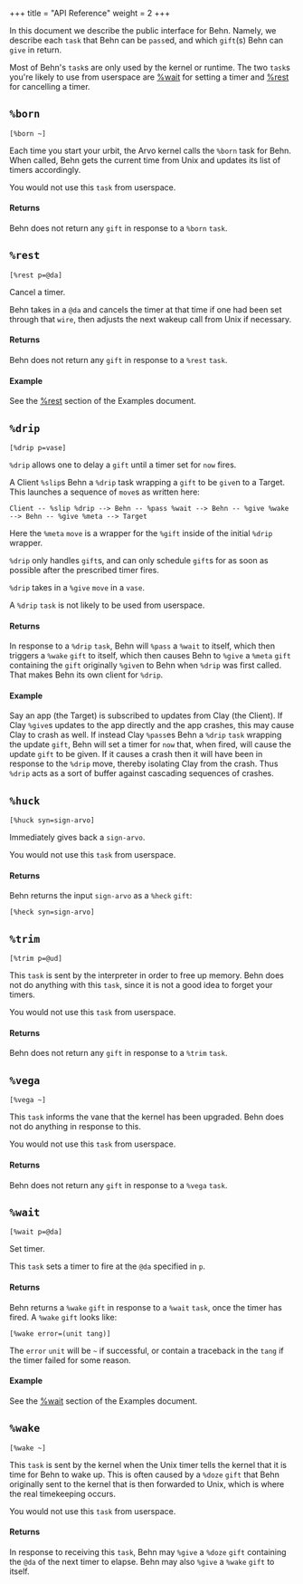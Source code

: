 +++
title = "API Reference"
weight = 2
+++

In this document we describe the public interface for Behn. Namely, we describe each `task` that Behn can be `pass`ed, and which `gift`(s) Behn can `give` in return.

Most of Behn's `task`s are only used by the kernel or runtime. The two `task`s you're likely to use from userspace are [%wait](#wait) for setting a timer and [%rest](#rest) for cancelling a timer.

## `%born`

```hoon
[%born ~]
```

Each time you start your urbit, the Arvo kernel calls the `%born` task for Behn. When called, Behn gets the current time from Unix and updates its list of timers accordingly.

You would not use this `task` from userspace.

#### Returns

Behn does not return any `gift` in response to a `%born` `task`.

## `%rest`

```hoon
[%rest p=@da]
```

Cancel a timer.

Behn takes in a `@da` and cancels the timer at that time if one had been set through that `wire`, then adjusts the next wakeup call from Unix if necessary.

#### Returns

Behn does not return any `gift` in response to a `%rest` `task`.

#### Example

See the [%rest](/system/kernel/behn/examples/examples#rest) section of the Examples document.

## `%drip`

```hoon
[%drip p=vase]
```

`%drip` allows one to delay a `gift` until a timer set for `now` fires.

A Client `%slip`s Behn a `%drip` task wrapping a `gift` to be `give`n to a Target. This launches a sequence of `move`s as written here:

```
Client -- %slip %drip --> Behn -- %pass %wait --> Behn -- %give %wake --> Behn -- %give %meta --> Target
```

Here the `%meta` `move` is a wrapper for the `%gift` inside of the initial `%drip` wrapper.

`%drip` only handles `gift`s, and can only schedule `gift`s for as soon as possible after the prescribed timer fires.

`%drip` takes in a `%give` `move` in a `vase`.

A `%drip` `task` is not likely to be used from userspace.

#### Returns

In response to a `%drip` `task`, Behn will `%pass` a `%wait` to itself, which then triggers a `%wake` `gift` to itself, which then causes Behn to `%give` a `%meta` `gift` containing the `gift` originally `%give`n to Behn when `%drip` was first called. That makes Behn its own client for `%drip`.

#### Example

Say an app (the Target) is subscribed to updates from Clay (the Client). If Clay `%give`s updates to the app directly and the app crashes, this may cause Clay to crash as well. If instead Clay `%pass`es Behn a `%drip` `task` wrapping the update `gift`, Behn will set a timer for `now` that, when fired, will cause the update `gift` to be given. If it causes a crash then it will have been in response to the `%drip` move, thereby isolating Clay from the crash. Thus `%drip` acts as a sort of buffer against cascading sequences of crashes.

## `%huck`

```hoon
[%huck syn=sign-arvo]
```

Immediately gives back a `sign-arvo`.

You would not use this `task` from userspace.

#### Returns

Behn returns the input `sign-arvo` as a `%heck` `gift`:

```hoon
[%heck syn=sign-arvo]
```

## `%trim`

```hoon
[%trim p=@ud]
```

This `task` is sent by the interpreter in order to free up memory. Behn does not do anything with this `task`, since it is not a good idea to forget your timers.

You would not use this `task` from userspace.

#### Returns

Behn does not return any `gift` in response to a `%trim` `task`.

## `%vega`

```hoon
[%vega ~]
```

This `task` informs the vane that the kernel has been upgraded. Behn does not do anything in response to this.

You would not use this `task` from userspace.

#### Returns

Behn does not return any `gift` in response to a `%vega` `task`.

## `%wait`

```hoon
[%wait p=@da]
```

Set timer.

This `task` sets a timer to fire at the `@da` specified in `p`.

#### Returns

Behn returns a `%wake` `gift` in response to a `%wait` `task`, once the timer has fired. A `%wake` `gift` looks like:

```hoon
[%wake error=(unit tang)]
```

The `error` `unit` will be `~` if successful, or contain a traceback in the `tang` if the timer failed for some reason.

#### Example

See the [%wait](/system/kernel/behn/reference/tasks#wait) section of the Examples document.

## `%wake`

```hoon
[%wake ~]
```

This `task` is sent by the kernel when the Unix timer tells the kernel that it is time for Behn to wake up. This is often caused by a `%doze` `gift` that Behn originally sent to the kernel that is then forwarded to Unix, which is where the real timekeeping occurs.

You would not use this `task` from userspace.

#### Returns

In response to receiving this `task`, Behn may `%give` a `%doze` `gift` containing the `@da` of the next timer to elapse. Behn may also `%give` a `%wake` `gift` to itself.
